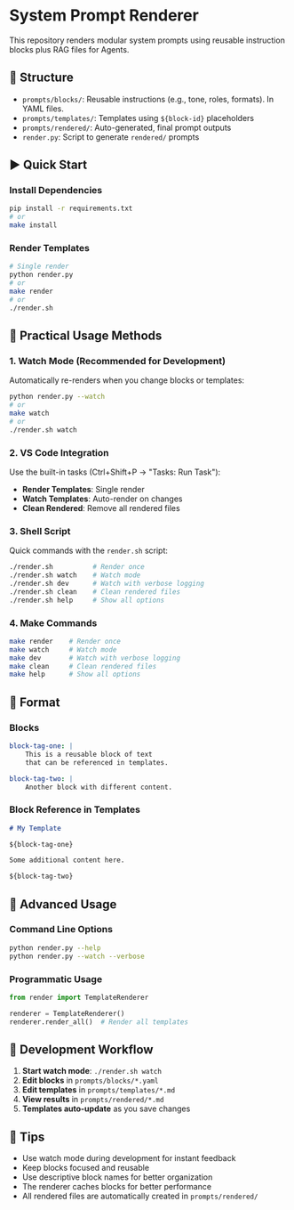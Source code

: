 # System Prompt Renderer

This repository renders modular system prompts using reusable instruction blocks plus RAG files for Agents.

## 📂 Structure

- `prompts/blocks/`: Reusable instructions (e.g., tone, roles, formats). In YAML files.
- `prompts/templates/`: Templates using `${block-id}` placeholders
- `prompts/rendered/`: Auto-generated, final prompt outputs
- `render.py`: Script to generate `rendered/` prompts

## ▶️ Quick Start

### Install Dependencies
```bash
pip install -r requirements.txt
# or
make install
```

### Render Templates
```bash
# Single render
python render.py
# or
make render
# or
./render.sh
```

## 🚀 Practical Usage Methods

### 1. Watch Mode (Recommended for Development)
Automatically re-renders when you change blocks or templates:
```bash
python render.py --watch
# or
make watch
# or
./render.sh watch
```

### 2. VS Code Integration
Use the built-in tasks (Ctrl+Shift+P → "Tasks: Run Task"):
- **Render Templates**: Single render
- **Watch Templates**: Auto-render on changes
- **Clean Rendered**: Remove all rendered files

### 3. Shell Script
Quick commands with the `render.sh` script:
```bash
./render.sh          # Render once
./render.sh watch    # Watch mode
./render.sh dev      # Watch with verbose logging
./render.sh clean    # Clean rendered files
./render.sh help     # Show all options
```

### 4. Make Commands
```bash
make render    # Render once
make watch     # Watch mode
make dev       # Watch with verbose logging
make clean     # Clean rendered files
make help      # Show all options
```

## 🧩 Format 

### Blocks
```yaml
block-tag-one: |
    This is a reusable block of text
    that can be referenced in templates.

block-tag-two: |
    Another block with different content.
```

### Block Reference in Templates
```md
# My Template

${block-tag-one}

Some additional content here.

${block-tag-two}
```

## 🔧 Advanced Usage

### Command Line Options
```bash
python render.py --help
python render.py --watch --verbose
```

### Programmatic Usage
```python
from render import TemplateRenderer

renderer = TemplateRenderer()
renderer.render_all()  # Render all templates
```

## 📝 Development Workflow

1. **Start watch mode**: `./render.sh watch`
2. **Edit blocks** in `prompts/blocks/*.yaml`
3. **Edit templates** in `prompts/templates/*.md`
4. **View results** in `prompts/rendered/*.md`
5. **Templates auto-update** as you save changes

## 🎯 Tips

- Use watch mode during development for instant feedback
- Keep blocks focused and reusable
- Use descriptive block names for better organization
- The renderer caches blocks for better performance
- All rendered files are automatically created in `prompts/rendered/`